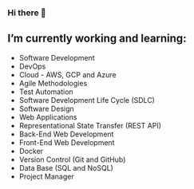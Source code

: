 ### Hi there 👋

<!--
**sayfelanjos/sayfelanjos** is a ✨ _special_ ✨ repository because its `README.md` (this file) appears on your GitHub profile.

Here are some ideas to get you started:

- 🔭 I’m currently working on ...
- 🌱 I’m currently learning ...
- 👯 I’m looking to collaborate on ...
- 🤔 I’m looking for help with ...
- 💬 Ask me about ...
- 📫 How to reach me: ...
- 😄 Pronouns: ...
- ⚡ Fun fact: ...
-->
## I’m currently working and learning:

* Software Development
* DevOps
* Cloud - AWS, GCP and Azure
* Agile Methodologies 
* Test Automation 
* Software Development Life Cycle (SDLC)
* Software Design
* Web Applications
* Representational State Transfer (REST API)
* Back-End Web Development
* Front-End Web Development
* Docker
* Version Control (Git and GitHub)
* Data Base (SQL and NoSQL)
* Project Manager
